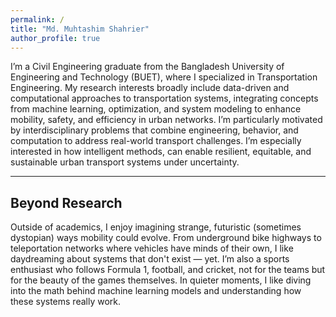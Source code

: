 ```yaml
---
permalink: /
title: "Md. Muhtashim Shahrier"
author_profile: true
---
```


I’m a Civil Engineering graduate from the Bangladesh University of Engineering and Technology (BUET), where I specialized in Transportation Engineering. My research interests broadly include data-driven and computational approaches to transportation systems, integrating concepts from machine learning, optimization, and system modeling to enhance mobility, safety, and efficiency in urban networks. I’m particularly motivated by interdisciplinary problems that combine engineering, behavior, and computation to address real-world transport challenges. I’m especially interested in how intelligent methods, can enable resilient, equitable, and sustainable urban transport systems under uncertainty.

---

## Beyond Research

Outside of academics, I enjoy imagining strange, futuristic (sometimes dystopian) ways mobility could evolve. From underground bike highways to teleportation networks where vehicles have minds of their own, I like daydreaming about systems that don't exist — yet. I’m also a sports enthusiast who follows Formula 1, football, and cricket, not for the teams but for the beauty of the games themselves. In quieter moments, I like diving into the math behind machine learning models and understanding how these systems really work.

